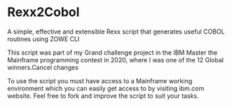 # Rexx2Cobol
A simple, effective and extensible Rexx script that generates useful COBOL routines using ZOWE CLI

This script was part of my Grand challenge project in the IBM Master the Mainframe programming contest in 2020,
where I was one of the 12 Global winners.Cancel changes

To use the script you must have access to a Mainframe working environment which you can easily get access to by visiting ibm.com website.
Feel free to fork and improve the script to suit your tasks.
